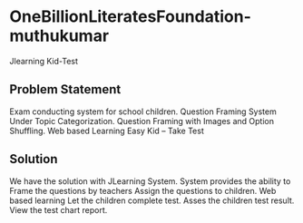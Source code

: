 # OneBillionLiteratesFoundation-muthukumar
Jlearning
Kid-Test

Problem Statement
-----------------
Exam conducting system for school children.
Question Framing System Under Topic Categorization. 
Question Framing with Images and Option Shuffling.
Web based Learning
Easy Kid – Take Test

Solution
----------
We have the solution with JLearning System.
System provides the ability to 
Frame the questions by teachers
Assign the questions to children.
Web based learning
Let the children complete test.
Asses the children test result.
View the test chart report.
